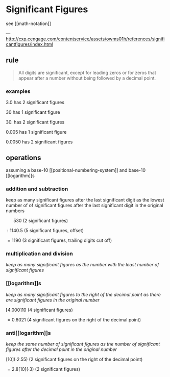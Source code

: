 # Significant Figures

see [[math-notation]]

&mdash; <http://cxp.cengage.com/contentservice/assets/owms01h/references/significantfigures/index.html>

## rule

> All digits are significant, except for leading zeros or for zeros that appear after a number without being followed by a decimal point.

### examples

$3.0$ has 2 significant figures

$30$ has 1 significant figure

$30.$ has 2 significant figures

$0.005$ has 1 significant figure

$0.0050$ has 2 significant figures

## operations

assuming a base-10 [[positional-numbering-system]] and base-10 [[logarithm]]s

### addition and subtraction

keep as many significant figures after the last significant digit as the lowest number of of significant figures after the last significant digit in the original numbers

$\ \ \ \ \ \ 530$ (2 significant figures)

$\ : \ 1140.5$ (5 significant figures, offset)

$=1190$ (3 significant figures, trailing digits cut off)

### multiplication and division

_keep as many significant figures as the number with the least number of significant figures_

### [[logarithm]]s

_keep as many significant figures to the right of the decimal point as there are significant figures in the original number_

$\lceil 4.000 \rceil 10$ (4 significant figures)

$= 0.6021$ (4 significant figures on the right of the decimal point)

### anti[[logarithm]]s

_keep the same number of significant figures as the number of significant figures after the decimal point in the original number_

$[10](\cdot 2.55)$ (2 significant figures on the right of the decimal point)

$= 2.8[10](\cdot 3)$ (2 significant figures)
